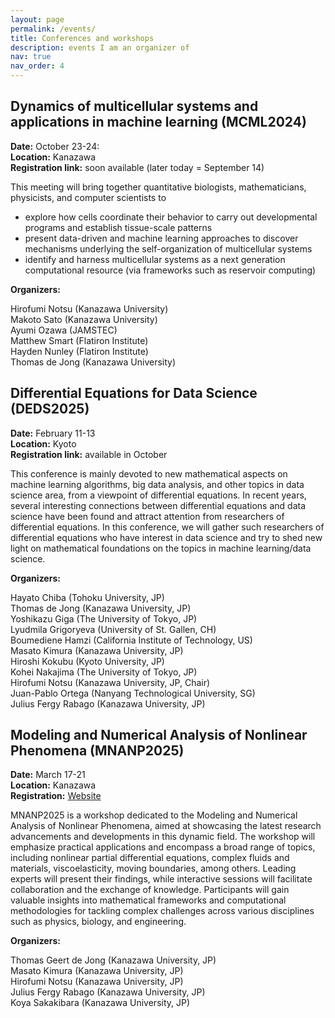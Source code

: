 ```yaml
---
layout: page
permalink: /events/
title: Conferences and workshops
description: events I am an organizer of
nav: true
nav_order: 4
---
```

<h2>
Dynamics of multicellular systems and applications in machine learning (MCML2024)
</h2>

**Date:** October 23-24:  <br>
**Location:**  Kanazawa    <br>
**Registration link:** soon available (later today = September 14)<br>

This meeting will bring together quantitative biologists, mathematicians, physicists, and computer scientists to 

<ul>
    <li> explore how cells coordinate their behavior to carry out developmental programs and establish tissue-scale patterns 
    </li>
    <li> present data-driven and machine learning approaches to discover mechanisms underlying the self-organization of multicellular systems 
    </li>  
    <li> identify and harness multicellular systems as a next generation computational resource (via frameworks such as reservoir computing)
    </li> 
</ul>

**Organizers:** <br>

Hirofumi Notsu (Kanazawa University) <br>
Makoto Sato  (Kanazawa University) <br>
Ayumi Ozawa (JAMSTEC) <br>
Matthew Smart (Flatiron Institute) <br>
Hayden Nunley (Flatiron Institute) <br>
Thomas de Jong (Kanazawa University) <br>



<h2> Differential Equations for Data Science (DEDS2025) </h2>

**Date:** February 11-13 <br>
**Location:** Kyoto <br>
**Registration link:** available in October <br>

This conference is mainly devoted to new mathematical aspects on machine learning algorithms, big data analysis, and other topics in data science area, from a viewpoint of differential equations. In recent years, several interesting connections between differential equations and data science have been found and attract attention from researchers of differential equations. In this conference, we will gather such researchers of differential equations who have interest in data science and try to shed new light on mathematical foundations on the topics in machine learning/data science. <br>

**Organizers:**

Hayato Chiba (Tohoku University, JP) <br>
Thomas de Jong (Kanazawa University, JP) <br>
Yoshikazu Giga (The University of Tokyo, JP) <br>
Lyudmila Grigoryeva (University of St. Gallen, CH) <br>
Boumediene Hamzi (California Institute of Technology, US) <br>
Masato Kimura (Kanazawa University, JP) <br>
Hiroshi Kokubu (Kyoto University, JP) <br>
Kohei Nakajima (The University of Tokyo, JP) <br>
Hirofumi Notsu (Kanazawa University, JP, Chair) <br>
Juan-Pablo Ortega (Nanyang Technological University, SG) <br>
Julius Fergy Rabago (Kanazawa University, JP) 

<h2> Modeling and Numerical Analysis of Nonlinear Phenomena (MNANP2025) </h2>

**Date:** March 17-21 <br>
**Location:** Kanazawa <br>
**Registration:** [Website](https://jftrabago.github.io/MNANP2025/) <br>

MNANP2025 is a workshop dedicated to the Modeling and Numerical Analysis of Nonlinear Phenomena, aimed at showcasing the latest research advancements and developments in this dynamic field. The workshop will emphasize practical applications and encompass a broad range of topics, including nonlinear partial differential equations, complex fluids and materials, viscoelasticity, moving boundaries, among others. Leading experts will present their findings, while interactive sessions will facilitate collaboration and the exchange of knowledge. Participants will gain valuable insights into mathematical frameworks and computational methodologies for tackling complex challenges across various disciplines such as physics, biology, and engineering. <br>

**Organizers:** <br>

Thomas Geert de Jong  (Kanazawa University, JP) <br>
Masato Kimura  (Kanazawa University, JP) <br>
Hirofumi Notsu  (Kanazawa University, JP) <br>
Julius Fergy Rabago  (Kanazawa University, JP) <br>
Koya Sakakibara  (Kanazawa University, JP) 




